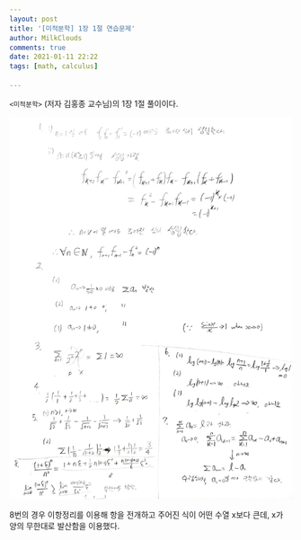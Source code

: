 ```yaml
---
layout: post
title: '[미적분학] 1장 1절 연습문제'
author: MilkClouds
comments: true
date: 2021-01-11 22:22
tags: [math, calculus]

---
```


`<미적분학>` (저자 김홍종 교수님)의 1장 1절 풀이이다.  

![풀이](/files/math/미적분학/1장_1절_연습문제.jpg)

8번의 경우 이항정리를 이용해 항을 전개하고 주어진 식이 어떤 수열 x보다 큰데, x가 양의 무한대로 발산함을 이용했다.